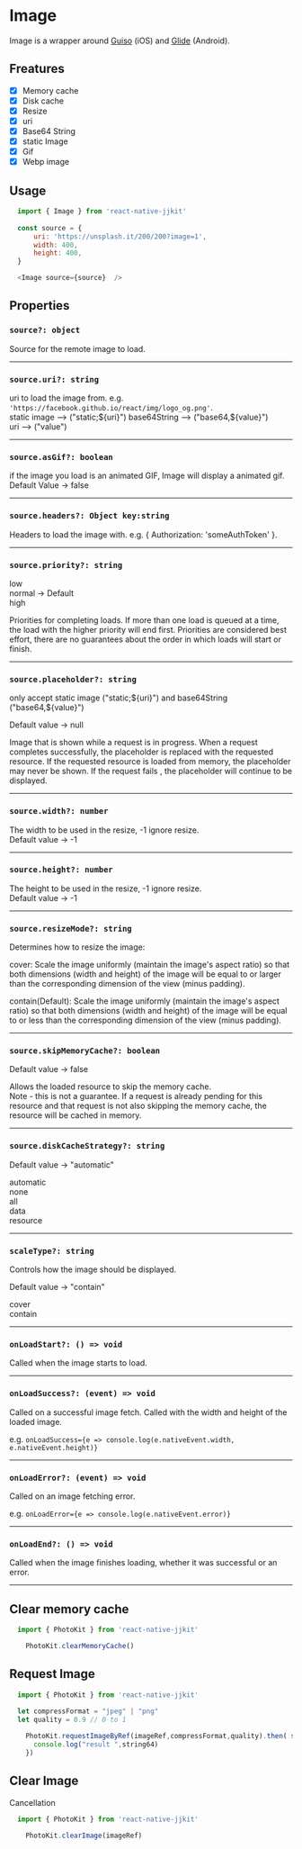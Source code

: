 # Image


Image is a wrapper around [Guiso](https://github.com/Only-IceSoul/Guiso) (iOS) and [Glide](https://github.com/bumptech/glide) (Android).

## **Freatures**

- [x] Memory cache
- [x] Disk cache
- [x] Resize
- [x] uri
- [x] Base64 String 
- [x] static Image 
- [x] Gif
- [x] Webp image
## **Usage**

```javascript
  import { Image } from 'react-native-jjkit'
  
  const source = {
      uri: 'https://unsplash.it/200/200?image=1',
      width: 400, 
      height: 400, 
  }

  <Image source={source}  />

```


## Properties

### `source?: object`

Source for the remote image to load.

---

### `source.uri?: string`

uri to load the image from. e.g. `'https://facebook.github.io/react/img/logo_og.png'`.  
static image --> ("static;${uri}")  
base64String --> ("base64,${value}")  
uri --> ("value")

---

### `source.asGif?: boolean`

 if the image you load is an animated GIF, Image will display a animated gif.
 Default Value -> false

---

### `source.headers?: Object key:string `

Headers to load the image with. e.g. { Authorization: 'someAuthToken' }.

---

### `source.priority?: string`

low  
normal -> Default  
high  

Priorities for completing loads. If more than one load is queued at a time, the load with the higher priority will end first. Priorities are considered best effort, there are no guarantees about the order in which loads will start or finish.

---

### `source.placeholder?: string`

only accept static image ("static;${uri}") and base64String ("base64,${value}")

 Default value -> null

Image that is shown while a request is in progress. When a request completes successfully, the placeholder is replaced with the requested resource. If the requested resource is loaded from memory, the placeholder may never be shown. If the request fails , the placeholder will continue to be displayed.

---

### `source.width?: number`

The width to be used in the resize, -1 ignore resize.  
 Default value -> -1 

---

### `source.height?: number`

The height to be used in the resize, -1 ignore resize.  
 Default value -> -1 

---

### `source.resizeMode?: string`

Determines how to resize the image:

cover: Scale the image uniformly (maintain the image's aspect ratio) so that both dimensions (width and height) of the image will be equal to or larger than the corresponding dimension of the view (minus padding).

contain(Default): Scale the image uniformly (maintain the image's aspect ratio) so that both dimensions (width and height) of the image will be equal to or less than the corresponding dimension of the view (minus padding).

---

### `source.skipMemoryCache?: boolean`

 Default value -> false

 Allows the loaded resource to skip the memory cache.  
 Note - this is not a guarantee. If a request is already pending for this resource and that request is not also skipping the memory cache, the resource will be cached in memory.

---

### `source.diskCacheStrategy?: string`

 Default value -> "automatic"

automatic   
none  
all  
data  
resource  

---

### `scaleType?: string`

 Controls how the image should be displayed.

 Default value -> "contain"

cover   
contain   

---

### `onLoadStart?: () => void`

Called when the image starts to load.

---

### `onLoadSuccess?: (event) => void`

Called on a successful image fetch. Called with the width and height of the loaded image.

e.g. `onLoadSuccess={e => console.log(e.nativeEvent.width, e.nativeEvent.height)}`

---

### `onLoadError?: (event) => void`

Called on an image fetching error.

e.g. `onLoadError={e => console.log(e.nativeEvent.error)}`

---

### `onLoadEnd?: () => void`

Called when the image finishes loading, whether it was successful or an error.

---

## **Clear memory cache**

```javascript
  import { PhotoKit } from 'react-native-jjkit'

    PhotoKit.clearMemoryCache()

```

## **Request Image**

```javascript
  import { PhotoKit } from 'react-native-jjkit'
  
  let compressFormat = "jpeg" | "png"
  let quality = 0.9 // 0 to 1

    PhotoKit.requestImageByRef(imageRef,compressFormat,quality).then( string64 => {
      console.log("result ",string64)
    })

```


## **Clear Image**

Cancellation

```javascript
  import { PhotoKit } from 'react-native-jjkit'
  
    PhotoKit.clearImage(imageRef)

```
